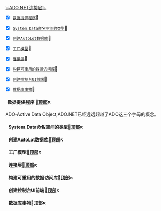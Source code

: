 <a  id="top" href="#top">:collision:ADO.NET连接层:collision: </a>


- [x] <a href="#01">`数据提供程序`</a>:sunflower:
- [x] <a href="#02">`System.Data命名空间的类型`</a>:sunflower:
- [x] <a href="#03">`创建AutoLot数据库`</a>:sunflower:
- [x] <a href="#04">`工厂模型`</a>:sunflower:
- [x] <a href="#05">`连接层`</a>:sunflower:
- [x] <a href="#06">`构建可重用的数据访问库`</a>:sunflower:
- [x] <a href="#07">`创建控制台UI前端`</a>:sunflower:
- [x] <a href="#08">`数据库事物`</a>:sunflower:




#### &nbsp;&nbsp;数据提供程序 <a id="01"></a>:flags:<a href="#top">顶部</a>:arrow_upper_left:

ADO-Active Data Object,ADO.NET已经远远超越了ADO这三个字母的概念。



#### &nbsp;&nbsp; System.Data命名空间的类型<a id="02"></a>:flags:<a href="#top">顶部</a>:arrow_upper_left:


#### &nbsp;&nbsp; 创建AutoLot数据库<a id="03"></a>:flags:<a href="#top">顶部</a>:arrow_upper_left:


#### &nbsp;&nbsp; 工厂模型<a id="04"></a>:flags:<a href="#top">顶部</a>:arrow_upper_left:


#### &nbsp;&nbsp; 连接层<a id="05"></a>:flags:<a href="#top">顶部</a>:arrow_upper_left:


#### &nbsp;&nbsp; 构建可重用的数据访问库<a id="06"></a>:flags:<a href="#top">顶部</a>:arrow_upper_left:


#### &nbsp;&nbsp; 创建控制台UI前端<a id="07"></a>:flags:<a href="#top">顶部</a>:arrow_upper_left:


#### &nbsp;&nbsp; 数据库事物<a id="08"></a>:flags:<a href="#top">顶部</a>:arrow_upper_left:









